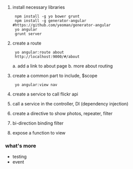 1. install necessary libraries

        npm install -g yo bower grunt
        npm install -g generator-angular     #https://github.com/yeoman/generator-angular
        yo angular
        grunt server
    
2. create a route

        yo angular:route about
        http://localhost:9000/#/about
    
    a. add a link to about page
    b. more about routing

4. create a common part to include, $scope

        yo angular:view nav

5. create a service to call flickr api
6. call a service in the controller, DI (dependency injection)
7. create a directive to show photos, repeater, filter
8. bi-direction binding filter
9. expose a function to view


### what's more
* testing
* event

 
   